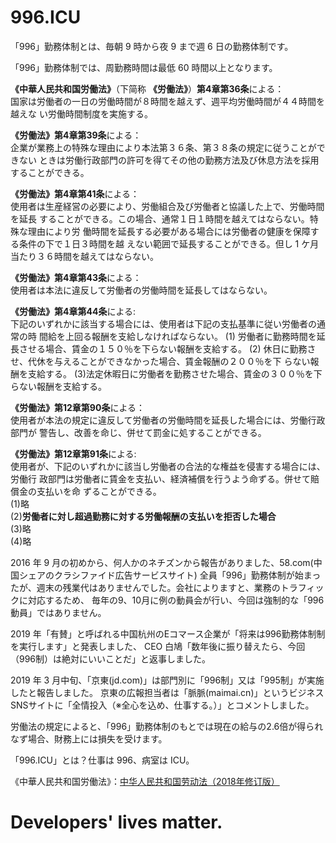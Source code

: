 996.ICU
===

「996」勤務体制とは、毎朝 9 時から夜 9 まで週 6 日の勤務体制です。

「996」勤務体制では、周勤務時間は最低 60 時間以上となります。

**《中華人民共和国労働法》**（下简称 **《労働法》**）**第4章第36条**による：  
国家は労働者の一日の労働時間が８時間を越えず、週平均労働時間が４４時間を越えな
い労働時間制度を実施する。

**《労働法》第4章第39条**による：  
企業が業務上の特殊な理由により本法第３６条、第３８条の規定に従うことができない
ときは労働行政部門の許可を得てその他の勤務方法及び休息方法を採用することができる。

**《労働法》第4章第41条**による：    
使用者は生産経営の必要により、労働組合及び労働者と協議した上で、労働時間を延長
することができる。この場合、通常１日１時間を越えてはならない。特殊な理由により労
働時間を延長する必要がある場合には労働者の健康を保障する条件の下で１日３時間を越
えない範囲で延長することができる。但し 1 ケ月当たり３６時間を越えてはならない。

**《労働法》第4章第43条**による：  
使用者は本法に違反して労働者の労働時間を延長してはならない。 

**《労働法》第4章第44条**による:  
下記のいずれかに該当する場合には、使用者は下記の支払基準に従い労働者の通常の時
間給を上回る報酬を支給しなければならない。
(1) 労働者に勤務時間を延長させる場合、賃金の１５０％を下らない報酬を支給する。
(2) 休日に勤務させ、代休を与えることができなかった場合、賃金報酬の２００％を下
らない報酬を支給する。
(3)法定休暇日に労働者を勤務させた場合、賃金の３００％を下らない報酬を支給する。

**《労働法》第12章第90条**による：  
使用者が本法の規定に違反して労働者の労働時間を延長した場合には、労働行政部門が
警告し、改善を命じ、併せて罰金に処することができる。    

**《労働法》第12章第91条**による:  
使用者が、下記のいずれかに該当し労働者の合法的な権益を侵害する場合には、労働行
政部門は労働者に賃金を支払い、経済補償を行うよう命ずる。併せて賠償金の支払いを命
ずることができる。  
   (1)略  
   (2)**労働者に対し超過勤務に対する労働報酬の支払いを拒否した場合**  
   (3)略  
   (4)略  

2016 年 9 月の初めから、何人かのネチズンから報告がありました、58.com(中国シェアのクラシファイド広告サービスサイト)
全員「996」勤務体制が始まったが、週末の残業代はありませんでした。会社によりますと、業務のトラフィックに対応するため、
毎年の9、10月に例の動員会が行い、今回は強制的な「996動員」ではありません。 

2019 年「有賛」と呼ばれる中国杭州のEコマース企業が「将来は996勤務体制制を実行します」と発表しました、
CEO 白鳩「数年後に振り替えたら、今回（996制）は絶対にいいことだ」と返事しました。

2019 年 3 月中旬、「京東(jd.com)」は部門別に「996制」又は「995制」が実施したと報告しました。
京東の広報担当者は「脈脈(maimai.cn)」というビジネスSNSサイトに「全情投入（※全心を込め、仕事する。）」とコメントしました。

労働法の規定によると、「996」勤務体制のもとでは現在の給与の2.6倍が得られなず場合、財務上には損失を受けます。

「996.ICU」とは？仕事は 996、病室は ICU。

《中華人民共和国労働法》：[中华人民共和国劳动法（2018年修订版）](http://www.npc.gov.cn/npc/xinwen/2019-01/07/content_2070261.htm)

Developers' lives matter.
===